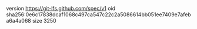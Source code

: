 version https://git-lfs.github.com/spec/v1
oid sha256:0e6c17838dcaf1068c497ca547c22c2a5086614bb051ee7409e7afeba6a4a068
size 3250
